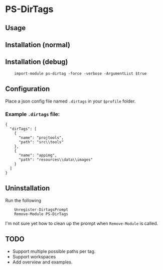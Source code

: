 PS-DirTags
==========

Usage
-----

Installation (normal)
---------------------



Installation (debug)
---------------------

		import-module ps-dirtag -force -verbose -ArgumentList $true


Configuration
-------------

Place a json config file named `.dirtags` in your `$profile` folder.

### Example `.dirtags` file:

```
{
  "dirTags": [
    {
      "name": "projtools",
      "path": "src\\tools"
    },
    {
      "name": "appimg",
      "path": "resources\\data\\images"
    }
  ]
}
```

Uninstallation
--------------

Run the following

        Unregister-DirtagsPrompt
        Remove-Module PS-DirTags

I'm not sure yet how to clean up the prompt when `Remove-Module` is called.


TODO
----

* Support multiple possible paths per tag.
* Support workspaces
* Add overview and examples.